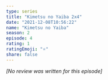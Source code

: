 ```yaml
---
type: series
title: "Kimetsu no Yaiba 2x4"
date: "2021-12-08T10:56:22"
name: "Kimetsu no Yaiba"
season: 2
episode: 4
rating: 1
ratingEmoji: "⭐️"
share: false
---
```


_[No review was written for this episode]_
